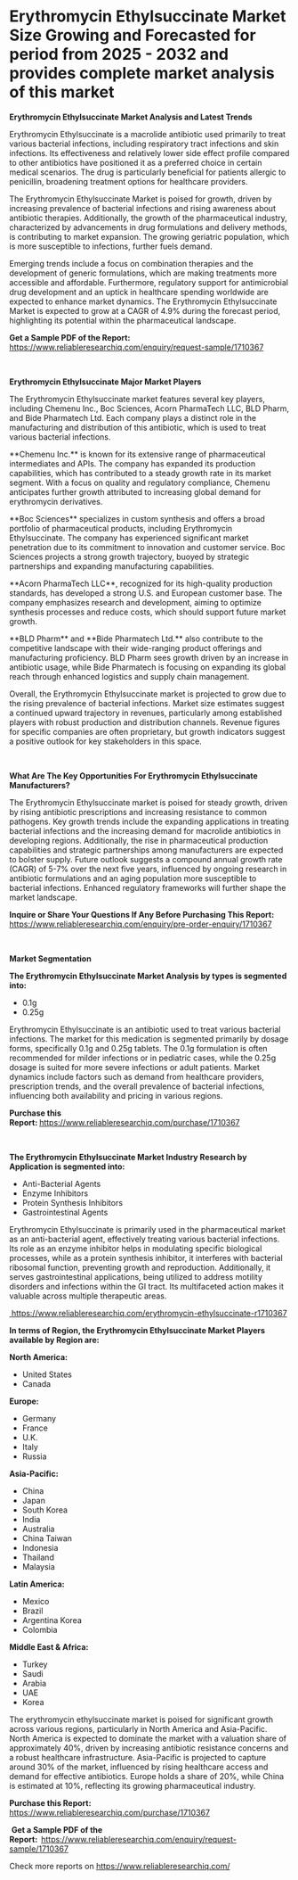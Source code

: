 <p><h1>Erythromycin Ethylsuccinate Market Size Growing and Forecasted for period from 2025 - 2032 and provides complete market analysis of this market</h1></p><p><strong>Erythromycin Ethylsuccinate Market Analysis and Latest Trends</strong></p>
<p><p>Erythromycin Ethylsuccinate is a macrolide antibiotic used primarily to treat various bacterial infections, including respiratory tract infections and skin infections. Its effectiveness and relatively lower side effect profile compared to other antibiotics have positioned it as a preferred choice in certain medical scenarios. The drug is particularly beneficial for patients allergic to penicillin, broadening treatment options for healthcare providers.</p><p>The Erythromycin Ethylsuccinate Market is poised for growth, driven by increasing prevalence of bacterial infections and rising awareness about antibiotic therapies. Additionally, the growth of the pharmaceutical industry, characterized by advancements in drug formulations and delivery methods, is contributing to market expansion. The growing geriatric population, which is more susceptible to infections, further fuels demand.</p><p>Emerging trends include a focus on combination therapies and the development of generic formulations, which are making treatments more accessible and affordable. Furthermore, regulatory support for antimicrobial drug development and an uptick in healthcare spending worldwide are expected to enhance market dynamics. The Erythromycin Ethylsuccinate Market is expected to grow at a CAGR of 4.9% during the forecast period, highlighting its potential within the pharmaceutical landscape.</p></p>
<p><strong>Get a Sample PDF of the Report:&nbsp;</strong> <a href="https://www.reliableresearchiq.com/enquiry/request-sample/1710367?utm_campaign=3356&utm_medium=2&utm_source=Github&utm_content=ia&utm_term=27032025&utm_id=erythromycin-ethylsuccinate">https://www.reliableresearchiq.com/enquiry/request-sample/1710367</a></p>
<p>&nbsp;</p>
<p><strong>Erythromycin Ethylsuccinate Major Market Players</strong></p>
<p><p>The Erythromycin Ethylsuccinate market features several key players, including Chemenu Inc., Boc Sciences, Acorn PharmaTech LLC, BLD Pharm, and Bide Pharmatech Ltd. Each company plays a distinct role in the manufacturing and distribution of this antibiotic, which is used to treat various bacterial infections.</p><p>**Chemenu Inc.** is known for its extensive range of pharmaceutical intermediates and APIs. The company has expanded its production capabilities, which has contributed to a steady growth rate in its market segment. With a focus on quality and regulatory compliance, Chemenu anticipates further growth attributed to increasing global demand for erythromycin derivatives.</p><p>**Boc Sciences** specializes in custom synthesis and offers a broad portfolio of pharmaceutical products, including Erythromycin Ethylsuccinate. The company has experienced significant market penetration due to its commitment to innovation and customer service. Boc Sciences projects a strong growth trajectory, buoyed by strategic partnerships and expanding manufacturing capabilities.</p><p>**Acorn PharmaTech LLC**, recognized for its high-quality production standards, has developed a strong U.S. and European customer base. The company emphasizes research and development, aiming to optimize synthesis processes and reduce costs, which should support future market growth.</p><p>**BLD Pharm** and **Bide Pharmatech Ltd.** also contribute to the competitive landscape with their wide-ranging product offerings and manufacturing proficiency. BLD Pharm sees growth driven by an increase in antibiotic usage, while Bide Pharmatech is focusing on expanding its global reach through enhanced logistics and supply chain management.</p><p>Overall, the Erythromycin Ethylsuccinate market is projected to grow due to the rising prevalence of bacterial infections. Market size estimates suggest a continued upward trajectory in revenues, particularly among established players with robust production and distribution channels. Revenue figures for specific companies are often proprietary, but growth indicators suggest a positive outlook for key stakeholders in this space.</p></p>
<p>&nbsp;</p>
<p><strong>What Are The Key Opportunities For Erythromycin Ethylsuccinate Manufacturers?</strong></p>
<p><p>The Erythromycin Ethylsuccinate market is poised for steady growth, driven by rising antibiotic prescriptions and increasing resistance to common pathogens. Key growth trends include the expanding applications in treating bacterial infections and the increasing demand for macrolide antibiotics in developing regions. Additionally, the rise in pharmaceutical production capabilities and strategic partnerships among manufacturers are expected to bolster supply. Future outlook suggests a compound annual growth rate (CAGR) of 5-7% over the next five years, influenced by ongoing research in antibiotic formulations and an aging population more susceptible to bacterial infections. Enhanced regulatory frameworks will further shape the market landscape.</p></p>
<p><strong>Inquire or Share Your Questions If Any Before Purchasing This Report:</strong> <a href="https://www.reliableresearchiq.com/enquiry/pre-order-enquiry/1710367?utm_campaign=3356&utm_medium=2&utm_source=Github&utm_content=ia&utm_term=27032025&utm_id=erythromycin-ethylsuccinate">https://www.reliableresearchiq.com/enquiry/pre-order-enquiry/1710367</a></p>
<p>&nbsp;</p>
<p><strong>Market Segmentation</strong></p>
<p><strong>The Erythromycin Ethylsuccinate Market Analysis by types is segmented into:</strong></p>
<p><ul><li>0.1g</li><li>0.25g</li></ul></p>
<p><p>Erythromycin Ethylsuccinate is an antibiotic used to treat various bacterial infections. The market for this medication is segmented primarily by dosage forms, specifically 0.1g and 0.25g tablets. The 0.1g formulation is often recommended for milder infections or in pediatric cases, while the 0.25g dosage is suited for more severe infections or adult patients. Market dynamics include factors such as demand from healthcare providers, prescription trends, and the overall prevalence of bacterial infections, influencing both availability and pricing in various regions.</p></p>
<p><strong>Purchase this Report:&nbsp;</strong><a href="https://www.reliableresearchiq.com/purchase/1710367?utm_campaign=3356&utm_medium=2&utm_source=Github&utm_content=ia&utm_term=27032025&utm_id=erythromycin-ethylsuccinate">https://www.reliableresearchiq.com/purchase/1710367</a></p>
<p>&nbsp;</p>
<p><strong>The Erythromycin Ethylsuccinate Market Industry Research by Application is segmented into:</strong></p>
<p><ul><li>Anti-Bacterial Agents</li><li>Enzyme Inhibitors</li><li>Protein Synthesis Inhibitors</li><li>Gastrointestinal Agents</li></ul></p>
<p><p>Erythromycin Ethylsuccinate is primarily used in the pharmaceutical market as an anti-bacterial agent, effectively treating various bacterial infections. Its role as an enzyme inhibitor helps in modulating specific biological processes, while as a protein synthesis inhibitor, it interferes with bacterial ribosomal function, preventing growth and reproduction. Additionally, it serves gastrointestinal applications, being utilized to address motility disorders and infections within the GI tract. Its multifaceted action makes it valuable across multiple therapeutic areas.</p></p>
<p><a href="https://www.reliableresearchiq.com/erythromycin-ethylsuccinate-r1710367?utm_campaign=3356&utm_medium=2&utm_source=Github&utm_content=ia&utm_term=27032025&utm_id=erythromycin-ethylsuccinate">&nbsp;https://www.reliableresearchiq.com/erythromycin-ethylsuccinate-r1710367</a></p>
<p><strong>In terms of Region, the Erythromycin Ethylsuccinate Market Players available by Region are:</strong></p>
<p>
    <p> <strong> North America: </strong>
        <ul>
            <li>United States</li>
            <li>Canada</li>
        </ul>
        </p> 
    <p> <strong> Europe: </strong>
        <ul>
            <li>Germany</li>
            <li>France</li>
            <li>U.K.</li>
            <li>Italy</li>
            <li>Russia</li>
        </ul>
        </p> 
    <p> <strong> Asia-Pacific: </strong>
        <ul>
            <li>China</li>
            <li>Japan</li>
            <li>South Korea</li>
            <li>India</li>
            <li>Australia</li>
            <li>China Taiwan</li>
            <li>Indonesia</li>
            <li>Thailand</li>
            <li>Malaysia</li>
        </ul>
        </p> 
    <p> <strong> Latin America: </strong>
        <ul>
            <li>Mexico</li>
            <li>Brazil</li>
            <li>Argentina Korea</li>
            <li>Colombia</li>
        </ul>
        </p> 
    <p> <strong> Middle East & Africa: </strong>
        <ul>
            <li>Turkey</li>
            <li>Saudi</li>
            <li>Arabia</li>
            <li>UAE</li>
            <li>Korea</li>
        </ul>
    </p>
    </p>
<p><p>The erythromycin ethylsuccinate market is poised for significant growth across various regions, particularly in North America and Asia-Pacific. North America is expected to dominate the market with a valuation share of approximately 40%, driven by increasing antibiotic resistance concerns and a robust healthcare infrastructure. Asia-Pacific is projected to capture around 30% of the market, influenced by rising healthcare access and demand for effective antibiotics. Europe holds a share of 20%, while China is estimated at 10%, reflecting its growing pharmaceutical industry.</p></p>
<p><strong>Purchase this Report: </strong><a href="https://www.reliableresearchiq.com/purchase/1710367?utm_campaign=3356&utm_medium=2&utm_source=Github&utm_content=ia&utm_term=27032025&utm_id=erythromycin-ethylsuccinate">https://www.reliableresearchiq.com/purchase/1710367</a></p>
<p>&nbsp;<strong>Get a Sample PDF of the Report:&nbsp;&nbsp;</strong><a href="https://www.reliableresearchiq.com/enquiry/request-sample/1710367?utm_campaign=3356&utm_medium=2&utm_source=Github&utm_content=ia&utm_term=27032025&utm_id=erythromycin-ethylsuccinate">https://www.reliableresearchiq.com/enquiry/request-sample/1710367</a></p>
<p><strong></strong></p>
<p>Check more reports on <a href="https://www.reliableresearchiq.com/?utm_campaign=3356&utm_medium=2&utm_source=Github&utm_content=ia&utm_term=27032025&utm_id=erythromycin-ethylsuccinate">https://www.reliableresearchiq.com/</a></p>